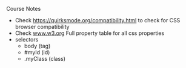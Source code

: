 Course Notes

* Check https://quirksmode.org/compatibility.html to check for CSS browser compatibility
* Check www.w3.org Full property table for all css properties
* selectors
  * body (tag)
  * #myId (id)
  * .myClass (class)
